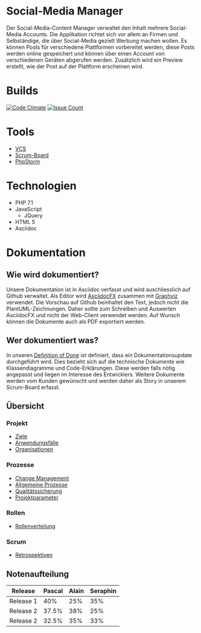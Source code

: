 # Social-Media Manager
Der Social-Media-Content Manager verwaltet den Inhalt mehrere Social-Media Accounts.
Die Applikation richtet sich vor allem an Firmen und Selbständige, die über Social-Media gezielt Werbung machen wollen.
Es können Posts für verschiedene Plattformen vorbereitet werden, diese Posts werden online gespeichert und können über einen Account von verschiedenen Geräten abgerufen werden.
Zusätzlich wird ein Preview erstellt, wie der Post auf der Plattform erscheinen wird.

# Builds

[![Code Climate](https://codeclimate.com/github/StarlordTheCoder/SocialMediaManager/badges/gpa.svg)](https://codeclimate.com/github/StarlordTheCoder/SocialMediaManager) [![Issue Count](https://codeclimate.com/github/StarlordTheCoder/SocialMediaManager/badges/issue_count.svg)](https://codeclimate.com/github/StarlordTheCoder/SocialMediaManager)

# Tools
* [VCS](https://github.com/StarlordTheCoder/SocialMediaManager)
* [Scrum-Board](https://tree.taiga.io/project/starlordthecoder-socialmediamanager/backlog?epic=null)
* [PhpStorm](https://www.jetbrains.com/phpstorm/)

# Technologien
* PHP 7.1
* JavaScript
  * JQuery
* HTML 5
* Asciidoc

# Dokumentation
## Wie wird dokumentiert?
Unsere Dokumentation ist in Asciidoc verfasst und wird auschliesslich auf Github verwaltet.
Als Editor wird [AsciidocFX](http://asciidocfx.com/) zusammen mit [Graphviz](http://www.graphviz.org/) verwendet.
Die Vorschau auf Github beinhaltet den Text, jedoch nicht die PlantUML-Zeichnungen.
Daher sollte zum Schreiben und Auswerten AsciidocFX und nicht der Web-Client verwendet werden.
Auf Wunsch können die Dokumente auch als PDF exportiert werden.

## Wer dokumentiert was?
In unseren [Definition of Done](Planung/Prozesse/Qualitätssicherung.adoc#definition-of-done-dod) ist definiert, dass ein Dokumentationsupdate durchgeführt wird.
Dies bezieht sich auf die technische Dokumente wie Klassendiagramme und Code-Erklärungen.
Diese werden falls nötig angepasst und liegen im Interesse des Entwicklers.
Weitere Dokumente werden vom Kunden gewünscht und werden daher als Story in unserem Scrum-Board erfasst.

## Übersicht
### Projekt
* [Ziele](Planung/Projekt/Projektziele.adoc)
* [Anwendungsfälle](Planung/Projekt/UseCases.adoc)
* [Organisationen](Planung/Projekt/Organisationen.adoc)

### Prozesse
* [Change Management](Planung/Prozesse/ChangeManagement.adoc)
* [Allgemeine Prozesse](Planung/Prozesse/Prozesse.adoc)
* [Qualitätssicherung](Planung/Prozesse/Qualitätssicherung.adoc)
* [Projektparameter](Planung/Prozesse/Projektparameter.adoc)

### Rollen
* [Rollenverteilung](Planung/Rollen/rollen.doc)

### Scrum
* [Retrospektiven](Planung/Scrum/Retrospectiven.adoc)

## Notenaufteilung

| Release       | Pascal        | Alain | Seraphin |
| ------------- | ------------- | ----- | -------- |
| Release 1     | 40%           | 25%   | 35%      |
| Release 2     | 37.5%         | 38%   | 25%      |
| Release 2     | 32.5%         | 35%   | 33%      |
